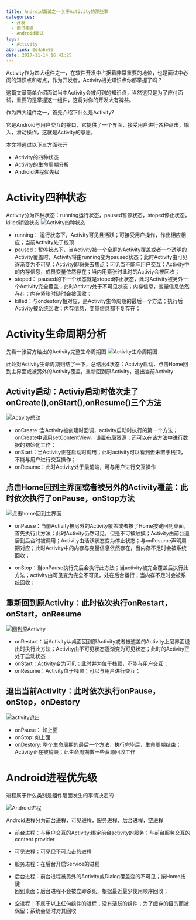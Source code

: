 ```yaml
---
title: Android面试之——关于Activity的那些事
categories:
  - 开发
  - 面试相关
  - Android面试
tags:
  - Activity
abbrlink: 2d4a6e06
date: 2017-11-14 16:41:25
---
```


Activity作为四大组件之一，在软件开发中占据着非常重要的地位，也是面试中必问的知识点和考点，作为开发者，Activity相关知识点你都掌握了吗？

这篇文章简单介绍面试当中Activity会被问到的知识点，当然这只是为了应付面试，重要的是掌握这一组件，这将对你的开发大有裨益。

作为四大组件之一，首先介绍下什么是Activity?
<!--more-->
它是Android与用户交互的接口，它提供了一个界面，接受用户进行各种点击，输入，滑动操作，这就是Activity的意思。

本文将通过以下三方面张开

- Activity的四种状态
- Activity的生命周期分析
- Android进程优先级

# Activity四种状态

Activity分为四种状态：running运行状态，paused暂停状态，stoped停止状态，killed销毁状态
![Activity四种状态][1]

- running： 运行状态下，Activity可见且活跃；可接受用户操作，作出相应相应；当前Activity处于栈顶  
- paused：暂停状态下，当Activity被一个全屏的Activity覆盖或者一个透明的Activity覆盖时，Activity将由running变为paused状态；此时Activity由可见逐渐变为不可见；Activity即将失去焦点；可见当不能与用户交互；Activity中的内存信息，成员变量依然存在；当内用紧张时此时的Activiy会被回收；
- stoped： paused的下一个状态就是stoped停止状态，此时Activity被另外一个Activity完全覆盖；此时Activity处于不可见状态；内存信息，变量信息依然存在；内存紧张时随时会被回收；
- killed：与ondestory相对应，是Activity生命周期的最后一个方法；执行后Activity被系统回收；内存信息，变量信息都不复存在；


# Activity生命周期分析

 先看一张官方给出的Activity完整生命周期图
![Activity生命周期图][2]

此处对Activity生命周期归结了一下，总结出4状态：Activity启动，点击Home回到主界面或被另外的Activity覆盖，重新回到原Activity，退出当前Activity

## Activity启动：Activiy启动时依次走了onCreate(),onStart(),onResume()三个方法
 ![Activity启动][3]  

- onCreate :当Activity被创建时回调，activity启动时执行的第一个方法；onCreate中调用setContentView，设置布局资源；还可以在该方法中进行数据的初始化工作；
-  onStart：当Activity正在启动时调用；此时activity可以看到但未置于栈顶，不能与用户进行交互操作；
-  onResume：此时Activity处于最前端，可与用户进行交互操作
	  
## 点击Home回到主界面或者被另外的Activity覆盖：此时依次执行了onPause，onStop方法

![点击home回到主界面][4] 
	
- onPause：当前Activity被另外的Activity覆盖或者按了Home按键回到桌面，首先执行此方法；此时Activity仍然可见，但是不可被触摸；Activity由前台退居到后台时被调用；Activity由活跃状态变为停止状态；与onResume声明周期对应；此时Activity中的内存与变量信息依然存在，当内存不足时会被系统回收；  

- onStop：当onPause执行完后会执行此方法；当activity被完全覆盖后执行此方法；activity由可见变为完全不可见，处在后台运行；当内存不足时会被系统回收；
	
## 重新回到原Activity：此时依次执行onRestart，onStart，onResume

![回到原Activity][5]

- onRestart：当Activity从桌面回到原Activity或者被遮盖的Activity上层界面退出时执行此方法；Activity由不可见状态逐渐变为可见状态；此时的Activity正处于启动状态
- onStart：Activity变为可见；此时并为位于栈顶，不能与用户交互；
- onResume：Activity位于栈顶；可以与用户进行交互；
	
## 退出当前Activity：此时依次执行onPause，onStop，onDestory  
![activity退出][6]

- onPause： 如上面
- onStop: 如上面
- onDestory:  整个生命周期的最后一个方法，执行完毕后，生命周期结束；Activity正在被销毁；此生命周期做一些资源回收工作
	

#  Android进程优先级
进程属于什么类别是组件层面发生的事情决定的

![Android进程][7]

Android进程分为前台进程，可见进程，服务进程，后台进程，空进程

- 前台进程：与用户交互的Activity;绑定前台activity的服务；与前台服务交互的content provider

- 可见进程：可见但不可点击的进程
- 服务进程：在后台开启Service的进程
- 后台进程：前台进程被另外的Activity或Dialog覆盖变的不可见；按Home按键	
回到桌面；后台进程不会被立即杀死，根据最近最少使用顺序回收；
- 空进程：不属于以上任何组件的进程；没有活跃的组件；为了缓存的目的而被保留；系统会随时对其回收





[1]: https://raw.githubusercontent.com/PGzxc/images/master/blog-images/activity-fout-state.png
[2]: https://raw.githubusercontent.com/PGzxc/images/master/blog-images/activity-life.jpg
[3]: https://raw.githubusercontent.com/PGzxc/images/master/blog-images/activity-start.png
[4]: https://raw.githubusercontent.com/PGzxc/images/master/blog-images/activity-to-home.png
[5]: https://raw.githubusercontent.com/PGzxc/images/master/blog-images/activity-return.png
[6]: https://raw.githubusercontent.com/PGzxc/images/master/blog-images/activity-stop.png
[7]: https://raw.githubusercontent.com/PGzxc/images/master/blog-images/android-progre.png


